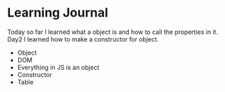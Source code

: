 # Learning Journal

Today so far I learned what a object is and how to call the properties in it.
Day2 I learned how to make a constructor for object.

  - Object
  - DOM
  - Everything in JS is an object
  - Constructor
  - Table
